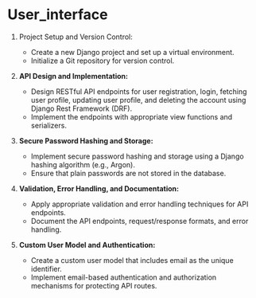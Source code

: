 # User_interface 
1. Project Setup and Version Control:
   - Create a new Django project and set up a virtual environment.
   - Initialize a Git repository for version control.

2. **API Design and Implementation:**
   - Design RESTful API endpoints for user registration, login, fetching user profile, updating user profile, and deleting the account using Django Rest Framework (DRF).
   - Implement the endpoints with appropriate view functions and serializers.

3. **Secure Password Hashing and Storage:**
   - Implement secure password hashing and storage using a Django hashing algorithm (e.g., Argon).
   - Ensure that plain passwords are not stored in the database.

4. **Validation, Error Handling, and Documentation:**
   - Apply appropriate validation and error handling techniques for API endpoints.
   - Document the API endpoints, request/response formats, and error handling.

5. **Custom User Model and Authentication:**
   - Create a custom user model that includes email as the unique identifier.
   - Implement email-based authentication and authorization mechanisms for protecting API routes.


